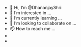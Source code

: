 - 👋 Hi, I’m @DhananjayShri
- 👀 I’m interested in ...
- 🌱 I’m currently learning ...
- 💞️ I’m looking to collaborate on ...
- 📫 How to reach me ...
- 
- 

<!---
DhananjayShri/DhananjayShri is a ✨ special ✨ repository because its `README.md` (this file) appears on your GitHub profile.
You can click the Preview link to take a look at your changes.
--->
